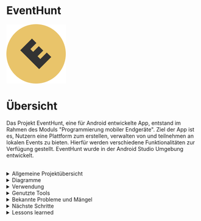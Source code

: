 # EventHunt

![alt text](app/src/main/res/drawable/logo.png)

# Übersicht

Das Projekt EventHunt, eine für Android entwickelte App, entstand im Rahmen des Moduls "Programmierung mobiler Endgeräte".
Ziel der App ist es, Nutzern eine Plattform zum erstellen, verwalten von und teilnehmen an lokalen Events zu bieten.
Hierfür werden verschiedene Funktionalitäten zur Verfügung gestellt. EventHunt wurde in der Android Studio Umgebung entwickelt.

<br>

<details>
<summary> Allgemeine Projektübersicht </summary>
<br>

## Projektteam

*  **Jonas Weigelt** - [Profil](https://github.com/noergel1)
*  **Amine Semlali** - [Profil](https://github.com/AmineSemlali)
*  **Sarah Al Khodari** - [Profil](https://github.com/SarahElk1)

## Funktionalitäten

Der Nutzer kann
- sich registrieren sowie ein- und ausloggen
- Events erstellen und bearbeiten
- Events beitreten
- sich alle Events anschauen und nach einer Liste von Optionen filtern
- eine Auflistung der beigetretenen und eigenen Events ausgeben lassen
- rudimentäre Settings verändern (kein realer usecase momentan)
- notifications erhalten (z.B. bei geänderten Eventdaten) und diese löschen
- das eigene Profil bearbeiten
</details>

<details>
<summary> Diagramme </summary>
<br>
  
  
</details>

<details>
<summary> Verwendung </summary>
<br>

  Um EventHunt lokal auszuführen, clonen sie sich das Repository wie gewohnt, und öffnen das Projekt in Android Studio.
  Für die bestmögliche Performance empfehlen wir einen Emulator mit Android API Level 30. Google Play ist zwingend Notwendig.
  Außerdem sollten sie bei einem neu erstellten Image Google Maps mindestens einmal starten, da es sonst zu Fehlern kommen kann.
    <br>
  ### BITTE BEACHTEN
  
  Eventuell ist die Verwendung von Standort-Funktionalitäten nicht möglich. Sollte dies der Fall sein, müssen sie den Google API-Key ändern.
  Hierfür muss ein eigener Key vom Nutzer erstellt werden. <br> 
  Wie dies geht finden sie [hier](https://developers.google.com/maps/documentation/javascript/get-api-key).
  
      Folgende APIs müssen aktiviert sein:
      [Geolocation API](https://console.cloud.google.com/apis/library/geolocation.googleapis.com)
      [Google Maps SDK for Android](https://console.cloud.google.com/apis/library/maps-android-backend.googleapis.com)
      [Places API](https://console.cloud.google.com/apis/library/places-backend.googleapis.com)
      [Geocoding API](https://console.cloud.google.com/apis/library/geocoding-backend.googleapis.com)
  
  Sobald sie den passenden Key erstellt haben, müssen sie die in
      app/src/main/res/values/strings.xml
  gespeicherte Variable "api_key" mit ihrem Schlüssel ersetzen <br> <br>
            ```<string name="api_key">{  YOUR KEY  }</string>```
  
</details>

<details>
<summary> Genutzte Tools </summary>
<br>

Datenbank: <br>
- Firebase Firestore (Hauptdatenbank mit allen Referenzen)
- FirebaseAuth (Registrierung und An-/Abmeldung der Nutzer)
- Firebase Storage (Upload von Bildern -> Profil- und Eventfoto)

Andere:<br>
- Picasso (Laden und Anzeigen von Bildern)
- [Leku](https://github.com/AdevintaSpain/Leku) (Locationpicker)
- verschiedene Google APIs, vorrangig Geoloc und Places (Ortsnamen aus Koordinaten, bestimmung der Distanz zu einem Event)

Grafiken:
  - JustInMind (Wireframes)
  - LucidChart (Diagramme)
  - Powerpoint (Präsentationen)
  
  Kommunikation:
  - Discord
  - WhatsApp
  
</details>

<details>
<summary> Bekannte Probleme und Mängel </summary>
  <br>
  
  - die Performance ist (zumindest auf Emulatoren mit API 31 und höher) nicht optimal. Selbst bei passender API Version kann es zu Problemen kommen. <br>
  - es ist kein Funktionierender Landscapemode für die Fragmente implementiert. Einen Entwurf für diese kann man im dazugehörigen Branch finden.
  - ViewModels speichern Formulardaten nicht
  - einige kleinere Funktionen sind nicht implementiert.
    - Events können nicht gelöscht werden (bitte sehen sie sich das Layout des EditEvent Fragments an, aus uns unbekannten Gründen verändert sich das Layout nicht mehr -> Button erscheint nicht, Schrift des unteren Buttons unverändert)
    - Settings haben noch keine echte Verwendung. Man kann über diese bestimmen, welche Daten andere Nutzer sehen können. Allerdings gibts es keine Teilnehmerliste o.Ä. um diese zu betrachten.
    - wie oben beschrieben funktioniert der API-Key nur beim Ersteller des Keys. Woran dies liegt wissen wir nicht. Das Problem besteht erst seit kurzem.
</details>

<details>
<summary> Nächste Schritte </summary>
<br>
  
  - Beseitigen der Bugs und erstellen Funktionaler Landscapes mit Speichern der Formulardaten (Siehe Abschnitt Bekannte Probleme und Mängel)
  - Implementieren eines Chats innerhalb der Events. Ansonsten ist eine Koordination des Events schwierig.
  - Weitere Komfortfunktionen wie z.B. Events mit Passwörtern versehen.
</details>

<details>
<summary> Lessons learned </summary>
<br>
  Wir haben sehr motiviert angefangen, und schnell die meisten von uns geplanten Funktionen implementiert. Durch die Prüfungsphase und Unzufriedenheiten mit der Gruppendynamik haben wir aber unser Tempo gegen Ende verloren. Leider ist EventHunt dadurch zum Zeitpunkt der Abgabe nicht so ausgereift, wie wir es uns wünschen würden. <br>
  Gelernt haben wir, dass Kommunikation (im Team und mit der Lehrkraft) das wahrscheinlich wichtigste ist, um ein Projekt erfolgreich zum Abschluss zu bringen.<br>
  Alles in allem hatten wir dennoch viel Spaß während der Entwicklung des Projekts und sind zufrieden mit der von uns erbrachten Leistung.
</details>
